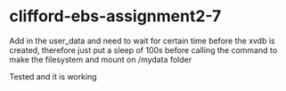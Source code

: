 # clifford-ebs-assignment2-7

Add in the user_data and need to wait for certain time before the xvdb is created, therefore just put a sleep of 100s before calling the command to make the filesystem and mount on /mydata folder

Tested and it is working
